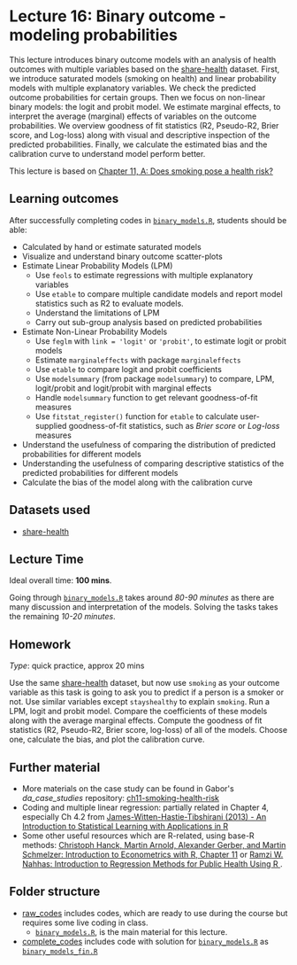 # Lecture 16: Binary outcome - modeling probabilities

This lecture introduces binary outcome models with an analysis of health outcomes with multiple variables based on the [share-health](https://gabors-data-analysis.com/datasets/#share-health) dataset. First, we introduce saturated models (smoking on health) and linear probability models with multiple explanatory variables. We check the predicted outcome probabilities for certain groups. Then we focus on non-linear binary models: the logit and probit model. We estimate marginal effects, to interpret the average (marginal) effects of variables on the outcome probabilities. We overview goodness of fit statistics (R2, Pseudo-R2, Brier score, and Log-loss) along with visual and descriptive inspection of the predicted probabilities. Finally, we calculate the estimated bias and the calibration curve to understand model perform better.

This lecture is based on [Chapter 11, A: Does smoking pose a health risk?](https://gabors-data-analysis.com/casestudies/#ch11a-does-smoking-pose-a-health-risk)

## Learning outcomes
After successfully completing codes in [`binary_models.R`](https://github.com/gabors-data-analysis/da-coding-rstats/blob/main/lecture16-binary-models/raw_codes/binary_models.R), students should be able:


  - Calculated by hand or estimate saturated models
  - Visualize and understand binary outcome scatter-plots
  - Estimate Linear Probability Models (LPM)
    - Use `feols` to estimate regressions with multiple explanatory variables
    - Use `etable` to compare multiple candidate models and report model statistics such as R2 to evaluate models.
    - Understand the limitations of LPM
    - Carry out sub-group analysis based on predicted probabilities
  - Estimate Non-Linear Probability Models
    - Use `feglm` with `link = 'logit'` or `'probit'`, to estimate logit or probit models
    - Estimate `marginaleffects` with package `marginaleffects`
    - Use `etable` to compare logit and probit coefficients
    - Use `modelsummary` (from package `modelsummary`) to compare, LPM, logit/probit and logit/probit with marginal effects
    - Handle `modelsummary` function to get relevant goodness-of-fit measures
    - Use `fitstat_register()` function for `etable` to calculate user-supplied goodness-of-fit statistics, such as *Brier score* or *Log-loss* measures
  - Understand the usefulness of comparing the distribution of predicted probabilities for different models
  - Understanding the usefulness of comparing descriptive statistics of the predicted probabilities for different models
  - Calculate the bias of the model along with the calibration curve

## Datasets used

- [share-health](https://gabors-data-analysis.com/datasets/#share-health)

## Lecture Time

Ideal overall time: **100 mins**.

Going through [`binary_models.R`](https://github.com/gabors-data-analysis/da-coding-rstats/blob/main/lecture16-binary-models/raw_codes/binary_models.R) takes around *80-90 minutes* as there are many discussion and interpretation of the models. Solving the tasks takes the remaining *10-20 minutes*. 


## Homework

*Type*: quick practice, approx 20 mins

Use the same [share-health](https://gabors-data-analysis.com/datasets/#share-health) dataset, but now use `smoking` as your outcome variable as this task is going to ask you to predict if a person is a smoker or not. Use similar variables except `stayshealthy` to explain `smoking`. Run a LPM, logit and probit model. Compare the coefficients of these models along with the average marginal effects. Compute the goodness of fit statistics (R2, Pseudo-R2, Brier score, log-loss) of all of the models. Choose one, calculate the bias, and plot the calibration curve.



## Further material

  - More materials on the case study can be found in Gabor's *da_case_studies* repository: [ch11-smoking-health-risk](https://github.com/gabors-data-analysis/da_case_studies/tree/master/ch11-smoking-health-risk)
  - Coding and multiple linear regression: partially related in Chapter 4, especially Ch 4.2 from [James-Witten-Hastie-Tibshirani (2013) - An Introduction to Statistical Learning with Applications in R](https://www.statlearning.com/)
  - Some other useful resources which are R-related, using base-R methods: [Christoph Hanck, Martin Arnold, Alexander Gerber, and Martin Schmelzer: Introduction to Econometrics with R, Chapter 11](https://www.econometrics-with-r.org/11-rwabdv.html) or [Ramzi W. Nahhas: Introduction to Regression Methods for Public Health Using R
](https://bookdown.org/rwnahhas/RMPH/blr.html).


## Folder structure
  
  - [raw_codes](https://github.com/gabors-data-analysis/da-coding-rstats/edit/main/lecture16-binary-models/raw_codes) includes codes, which are ready to use during the course but requires some live coding in class.
    - [`binary_models.R`](https://github.com/gabors-data-analysis/da-coding-rstats/blob/main/lecture16-binary-models/raw_codes/binary_models.R), is the main material for this lecture.
  - [complete_codes](https://github.com/gabors-data-analysis/da-coding-rstats/edit/main/lecture16-binary-models/complete_codes) includes code with solution for [`binary_models.R`](https://github.com/gabors-data-analysis/da-coding-rstats/blob/main/lecture16-binary-models/raw_codes/binary_models.R) as [`binary_models_fin.R`](https://github.com/gabors-data-analysis/da-coding-rstats/blob/main/lecture16-binary-models/complete_codes/binary_models_fin.R)

